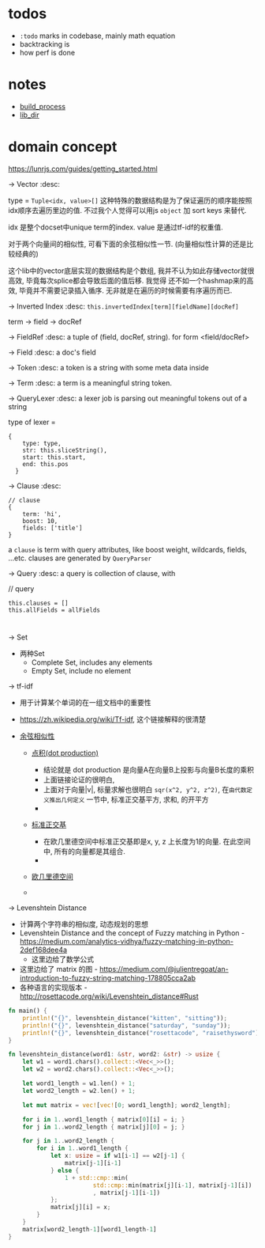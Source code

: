 
# todos
* `:todo` marks in codebase, mainly math equation
* backtracking is
* how perf is done



# notes

* [build_process](build_process)
* [lib_dir](lib_dir)


# domain concept

https://lunrjs.com/guides/getting_started.html


-> Vector 
:desc:

type = `Tuple<idx, value>[]`
这种特殊的数据结构是为了保证遍历的顺序能按照idx顺序去遍历里边的值. 不过我个人觉得可以用js `object` 加 sort keys 来替代.

idx 是整个docset中unique term的index. value 是通过tf-idf的权重值.

对于两个向量间的相似性, 可看下面的余弦相似性一节. (向量相似性计算的还是比较经典的)

这个lib中的vector底层实现的数据结构是个数组, 我并不认为如此存储vector就很高效, 毕竟每次splice都会导致后面的值后移. 我觉得
还不如一个hashmap来的高效, 毕竟并不需要记录插入循序. 无非就是在遍历的时候需要有序遍历而已. 



-> Inverted Index
:desc: 
`this.invertedIndex[term][fieldName][docRef]`

term -> field -> docRef 

-> FieldRef
:desc: 
a tuple of (field, docRef, string). for form <field/docRef>


-> Field
:desc: 
a doc's field


-> Token
:desc: 
a token is a string with some meta data inside


-> Term
:desc: 
a term is a meaningful string token.


-> QueryLexer
:desc: 
a lexer job is parsing out meaningful tokens out of a string

type of lexer = 
```
{
    type: type,
    str: this.sliceString(),
    start: this.start,
    end: this.pos
  }
```



-> Clause
:desc: 

```
// clause
{
    term: 'hi',
    boost: 10,
    fields: ['title']
}
```

a `clause` is term with query attributes, like boost weight, wildcards, fields, ...etc.
clauses are generated by `QueryParser`


->  Query
:desc: a query is collection of clause, with  


// query
```
this.clauses = []
this.allFields = allFields
```





# 
-> Set
* 两种Set
  * Complete Set, includes any elements
  * Empty Set, include no element


-> tf-idf
  * 用于计算某个单词的在一组文档中的重要性
  * https://zh.wikipedia.org/wiki/Tf-idf, 这个链接解释的很清楚


* [余弦相似性](https://zh.wikipedia.org/wiki/%E4%BD%99%E5%BC%A6%E7%9B%B8%E4%BC%BC%E6%80%A7)
  * [点积(dot production)](https://zh.wikipedia.org/wiki/%E7%82%B9%E7%A7%AF)
    * 结论就是 dot production 是向量A在向量B上投影与向量B长度的乘积
    * 上面链接论证的很明白, 
    * 上面对于向量|v|, 标量求解也很明白 `sqr(x^2, y^2, z^2)`, 在`由代数定义推出几何定义` 一节中, 标准正交基平方, 求和, 的开平方
    * 

  * [标准正交基](https://zh.wikipedia.org/wiki/%E6%A0%87%E5%87%86%E6%AD%A3%E4%BA%A4%E5%9F%BA) 
    * 在欧几里德空间中标准正交基即是x, y, z 上长度为1的向量. 在此空间中, 所有的向量都是其组合.
    *
  * [欧几里德空间](https://zh.wikipedia.org/wiki/%E6%AC%A7%E5%87%A0%E9%87%8C%E5%BE%97%E7%A9%BA%E9%97%B4)
  * 

-> Levenshtein Distance
  * 计算两个字符串的相似度, 动态规划的思想
  * Levenshtein Distance and the concept of Fuzzy matching in Python - https://medium.com/analytics-vidhya/fuzzy-matching-in-python-2def168dee4a
    * 这里边给了数学公式 
  * 这里边给了 matrix 的图 - https://medium.com/@julientregoat/an-introduction-to-fuzzy-string-matching-178805cca2ab
  * 各种语言的实现版本 -  http://rosettacode.org/wiki/Levenshtein_distance#Rust


  ```rust
  fn main() {
      println!("{}", levenshtein_distance("kitten", "sitting"));
      println!("{}", levenshtein_distance("saturday", "sunday"));
      println!("{}", levenshtein_distance("rosettacode", "raisethysword"));
  }
  
  fn levenshtein_distance(word1: &str, word2: &str) -> usize {
      let w1 = word1.chars().collect::<Vec<_>>();
      let w2 = word2.chars().collect::<Vec<_>>();
  
      let word1_length = w1.len() + 1;
      let word2_length = w2.len() + 1;
  
      let mut matrix = vec![vec![0; word1_length]; word2_length];
  
      for i in 1..word1_length { matrix[0][i] = i; }
      for j in 1..word2_length { matrix[j][0] = j; }
  
      for j in 1..word2_length {
          for i in 1..word1_length {
              let x: usize = if w1[i-1] == w2[j-1] {
                  matrix[j-1][i-1]
              } else {
                  1 + std::cmp::min(
                          std::cmp::min(matrix[j][i-1], matrix[j-1][i])
                          , matrix[j-1][i-1])
              };
              matrix[j][i] = x;
          }
      }
      matrix[word2_length-1][word1_length-1]
  }
  ```


